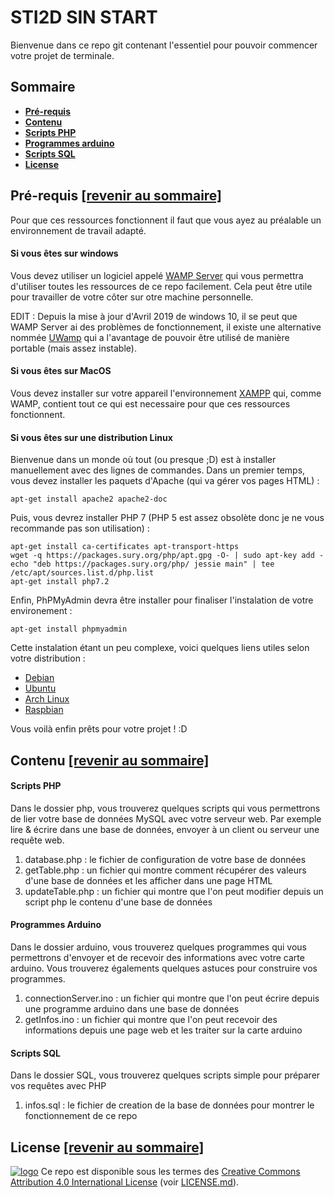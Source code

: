 # STI2D SIN START

Bienvenue dans ce repo git contenant l'essentiel pour pouvoir commencer votre projet de terminale.

## Sommaire

+ **[Pré-requis](#pr%C3%A9-requis-revenir-au-sommaire)**
+ **[Contenu](#contenu-revenir-au-sommaire)**
+ **[Scripts PHP](#scripts-php)**
+ **[Programmes arduino](#programmes-arduino)**
+ **[Scripts SQL](#scripts-sql)**
+ **[License](#license-revenir-au-sommaire)**

## Pré-requis [[revenir au sommaire]](#sommaire)

Pour que ces ressources fonctionnent il faut que vous ayez au préalable un environnement de travail adapté.

#### Si vous êtes sur windows

Vous devez utiliser un logiciel appelé [WAMP Server](http://www.wampserver.com/) qui vous permettra d'utiliser toutes les ressources de ce repo facilement. Cela peut être utile pour travailler de votre côter sur otre machine personnelle.

EDIT : Depuis la mise à jour d'Avril 2019 de windows 10, il se peut que WAMP Server ai des problèmes de fonctionnement, il existe une alternative nommée [UWamp](https://www.uwamp.com/fr/) qui a l'avantage de pouvoir être utilisé de manière portable (mais assez instable).

#### Si vous êtes sur MacOS

Vous devez installer sur votre appareil l'environnement [XAMPP](https://www.apachefriends.org/fr/index.html) qui, comme WAMP, contient tout ce qui est necessaire pour que ces ressources fonctionnent.

#### Si vous êtes sur une distribution Linux

Bienvenue dans un monde où tout (ou presque ;D) est à installer manuellement avec des lignes de commandes.
Dans un premier temps, vous devez installer les paquets d'Apache (qui va gérer vos pages HTML) :

```
apt-get install apache2 apache2-doc
```

Puis, vous devrez installer PHP 7 (PHP 5 est assez obsolète donc je ne vous recommande pas son utilisation) :

```
apt-get install ca-certificates apt-transport-https 
wget -q https://packages.sury.org/php/apt.gpg -O- | sudo apt-key add -
echo "deb https://packages.sury.org/php/ jessie main" | tee /etc/apt/sources.list.d/php.list
apt-get install php7.2
```

Enfin, PhPMyAdmin devra être installer pour finaliser l'instalation de votre environement :

```
apt-get install phpmyadmin
```

Cette instalation étant un peu complexe, voici quelques liens utiles selon votre distribution :

+ [Debian](https://www.lecoindunet.com/installer-serveur-web-lamp-sous-debian-8-jessie-1519)
+ [Ubuntu](https://doc.ubuntu-fr.org/lamp)
+ [Arch Linux](https://wiki.archlinux.fr/LAMP)
+ [Raspbian](https://raspberry-pi.fr/installer-serveur-web-raspberry-lamp/)

Vous voilà enfin prêts pour votre projet ! :D

## Contenu [[revenir au sommaire]](#sommaire)
#### Scripts PHP

Dans le dossier php, vous trouverez quelques scripts qui vous permettrons de lier votre base de données MySQL avec votre serveur web. Par exemple lire & écrire dans une base de données, envoyer à un client ou serveur une requête web.

1. database.php : le fichier de configuration de votre base de données
2. getTable.php : un fichier qui montre comment récupérer des valeurs d'une base de données et les afficher dans une page HTML
3. updateTable.php : un fichier qui montre que l'on peut modifier depuis un script php le contenu d'une base de données

#### Programmes Arduino

Dans le dossier arduino, vous trouverez quelques programmes qui vous permettrons d'envoyer et de recevoir des informations avec votre carte arduino. Vous trouverez égalements quelques astuces pour construire vos programmes.

1. connectionServer.ino : un fichier qui montre que l'on peut écrire depuis une programme arduino dans une base de données
2. getInfos.ino : un fichier qui montre que l'on peut recevoir des informations depuis une page web et les traiter sur la carte arduino

#### Scripts SQL

Dans le dossier SQL, vous trouverez quelques scripts simple pour préparer vos requêtes avec PHP

1. infos.sql : le fichier de creation de la base de données pour montrer le fonctionnement de ce repo

## License [[revenir au sommaire]](#sommaire)

[![logo](https://licensebuttons.net/l/by/4.0/88x31.png)](https://creativecommons.org/licenses/by/4.0/) Ce repo est disponible sous les termes des [Creative Commons Attribution 4.0 International License](https://creativecommons.org/licenses/by/4.0/) (voir [LICENSE.md](https://github.com/JunkJumper/STI2D_SIN_START/blob/master/LICENSE.md)).
